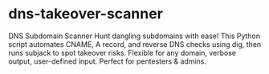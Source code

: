 # dns-takeover-scanner
DNS Subdomain Scanner  Hunt dangling subdomains with ease! This Python script automates CNAME, A record, and reverse DNS checks using dig, then runs subjack to spot takeover risks. Flexible for any domain, verbose output, user-defined input. Perfect for pentesters &amp; admins.
